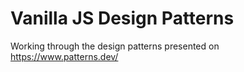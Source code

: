 # Vanilla JS Design Patterns

Working through the design patterns presented on https://www.patterns.dev/
